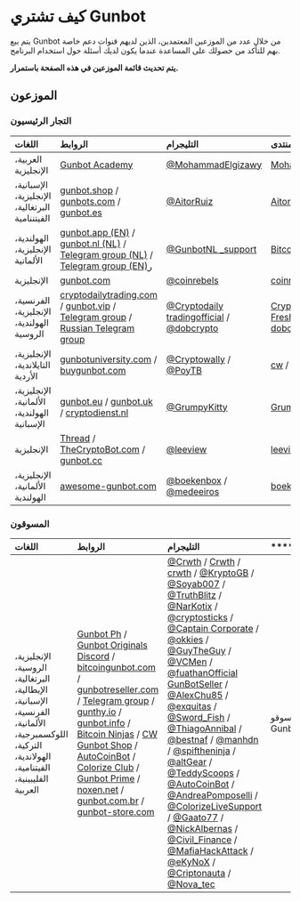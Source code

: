 # كيف تشتري Gunbot

يتم بيع Gunbot من خلال عدد من الموزعين المعتمدين، الذين لديهم قنوات دعم خاصة بهم للتأكد من حصولك على المساعدة عندما يكون لديك أسئلة حول استخدام البرنامج.

**يتم تحديث قائمة الموزعين في هذه الصفحة باستمرار.**

## الموزعون

### التجار الرئيسيون

| **اللغات** | **الروابط** | **التليجرام** | **المنتدى** |
| :--- | :--- | :--- | :--- |
| العربية، الإنجليزية | [Gunbot Academy](http://gunbotacademy.com) | [@MohammadElgizawy](https://telegram.me/MohammadElgizawy) | [MohammadElgizawy](https://telegram.me/MohammadElgizawy) |
| الإسبانية، الإنجليزية، البرتغالية، الفيتننامية | [gunbot.shop](https://gunbot.shop/) / [gunbots.com](https://www.gunbots.com/) / [gunbot.es](https://gunbot.es/) | [@AitorRuiz](https://telegram.me/AitorRuiz) | [Aitor](https://gunthy.org/forum/index.php?action=profile;u=1494) |
| الهولندية، الإنجليزية، الألمانية | [gunbot.app \(EN\)](https://gunbot.app/) / [gunbot.nl \(NL\)](https://gunbot.nl) / [Telegram group \(NL\)](https://t.me/GunbotNL_support) / [Telegram group \(EN\)](https://t.me/gunbotappsupport)ر | [@GunbotNL \_support](https://telegram.me/GunbotNL_support) | [Bitcoin DatabaseNL](https://gunthy.org/forum/index.php?action=profile;u=5263) |
| الإنجليزية | [gunbot.com](http://www.gunbot.com/) | [@coinrebels](https://telegram.me/coinrebels) | [coinrebels](https://gunthy.org/forum/index.php?action=profile;u=4535) |
| الفرنسية، الإنجليزية، الهولندية، الروسية | [cryptodailytrading.com](http://www.cryptodailytrading.com/) / [gunbot.vip](https://gunbot.vip/) / [Telegram group](https://t.me/joinchat/FnlTuQ4EbyEo9f2ZFrjK1w) / [Russian Telegram group](https://t.me/gunbot_ru) | [@Cryptodaily tradingofficial](http://www.cryptodailytrading.com/) / [@dobcrypto](https://telegram.me/dobcrypto) | [Cryptodaily trading](https://gunthy.org/forum/index.php?action=profile;u=5369) / [Fresh Money](https://gunthy.org/forum/index.php?action=profile;u=1814) / [dobcrypto](https://gunthy.org/forum/index.php?action=profile;u=5) |
| الإنجليزية، التايلاندية، الأردية | [gunbotuniversity.com](https://gunbotuniversity.com/) / [buygunbot.com](https://buygunbot.com/) | [@Cryptowally](https://telegram.me/Cryptowally) / [@PoyTB](https://telegram.me/PoyTB) | [cw](https://gunthy.org/forum/index.php?action=profile;u=171) / [x-online](https://gunthy.org/forum/index.php?action=profile;u=1757) |
| الإنجليزية، الألمانية، الهولندية، الإسبانية | [gunbot.eu](http://gunbot.eu/) / [gunbot.uk](http://gunbot.uk/) / [cryptodienst.nl](https://cryptodienst.nl/) | [@GrumpyKitty](https://telegram.me/GrumpyKitty) | [GrumpyKitty](https://gunthy.org/forum/index.php?action=profile;u=60) |
| الإنجليزية | [Thread](https://gunthy.org/forum/index.php/topic,656.0.html) / [TheCryptoBot.com](https://thecryptobot.com/) / [gunbot.cc](https://gunbot.cc/) | [@leeview](https://telegram.me/leeview) | [leeview](https://gunthy.org/forum/index.php?action=profile;u=70) |
| الإنجليزية، الألمانية، الهولندية | [awesome-gunbot.com](https://www.awesome-gunbot.com/) | [@boekenbox](https://telegram.me/boekenbox) / [@medeeiros](https://telegram.me/medeeiros) | [boekenbox](https://gunthy.org/forum/index.php?action=profile;u=259) |

### المسوقون

| **اللغات** | **الروابط** | **التليجرام** | \*\*\*\* |
| :--- | :--- | :--- | :--- |
| الإنجليزية، الروسية، البرتغالية، الإيطالية، الإسبانية، الفرنسية، الألمانية، اللوكسمبرجية، التركية، الهولاندية، الفيتنامية، الفليبينية، العربية | [Gunbot Ph](https://gunbot.ph) / [Gunbot Originals Discord](https://discord.gg/ue8eCyD) / [bitcoingunbot.com](https://bitcoingunbot.com/) / [gunbotreseller.com](http://www.gunbotreseller.com/) / [Telegram group](https://t.me/gunbotresellers) / [gunthy.io](https://gunthy.io/) / [gunbot.info](http://gunbot.info/) / [Bitcoin Ninjas](https://bitcoinninjas.org) / [CW Gunbot Shop](http://cwgunbot.shop) / [AutoCoinBot](https://autocoinbot.com) / [Colorize Club](http://colorize.club) / [Gunbot Prime](https://gunbotprime.com) / [noxen.net](http://noxen.net/) / [gunbot.com.br](https://gunbot.com.br/) / [gunbot-store.com](https://gunbot-store.com/) | [@Crwth](https://telegram.me/crwth) / [Crwth](https://gunthy.org/forum/index.php?action=profile;u=1195) / [crwth](https://bitcointalk.org/index.php?action=profile;u=914465) / [@KryptoGB](https://telegram.me/KryptoGB) / [@Soyab007](https://telegram.me/Soyab007) / [@TruthBlitz](https://telegram.me/TruthBlitz) / [@NarKotix](https://telegram.me/NarKotix) / [@cryptosticks](https://telegram.me/cryptosticks) / [@Captain Corporate](https://telegram.me/CaptainCorporate) / [@okkies](https://telegram.me/okkies) / [@GuyTheGuy](https://telegram.me/GuyTheGuy) / [@VCMen](https://telegram.me/VCMen) / [@fuathanOfficial GunBotSeller](https://github.com/GuntharDeNiro/BTCT/wiki/fuathanOfficialGunBotSeller) / [@AlexChu85](https://telegram.me/AlexChu85) / [@exquitas](https://telegram.me/exquitas) / [@Sword\_Fish](https://telegram.me/Sword_Fish) / [@ThiagoAnnibal](https://telegram.me/ThiagoAnnibal) / [@bestnaf](https://telegram.me/bestnaf) / [@manhdn](https://telegram.me/manhdn) / [@spiftheninja](https://telegram.me/spiftheninja) / [@altGear](https://telegram.me/altGear) / [@TeddyScoops](https://telegram.me/TeddyScoops) / [@AutoCoinBot](https://telegram.me/AutoCoinBot) / [@AndreaPomposelli](https://telegram.me/AndreaPomposelli) / [@ColorizeLiveSupport](https://telegram.me/ColorizeLiveSupport) / [@Gaato77](https://telegram.me/Gaato77) / [@NickAlbernas](https://telegram.me/NickAlbernas) / [@Civil\_Finance](https://telegram.me/Civil_Finance) / [@MafiaHackAttack](https://telegram.me/MafiaHackAttack) / [@eKyNoX](https://telegram.me/eKyNoX) / [@Criptonauta](https://telegram.me/Criptonauta) / [@Nova\_tec](https://telegram.me/Nova_tec) | مسوقو Gunbot |

